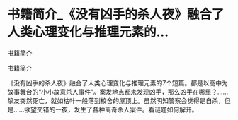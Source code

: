 # 书籍简介_《没有凶手的杀人夜》融合了人类心理变化与推理元素的...

书籍简介

书籍简介

《没有凶手的杀人夜》融合了人类心理变化与推理元素的7个短篇。都是以高中为故事舞台的“小小故意杀人事件”。案发地点都未发现凶手，那么凶手在哪里？……挚友突然死亡，就如枯叶一般落到校舍的屋顶上。虽然明知警察会觉得是自杀，但是……欲望交错的一夜，发生了各种离奇杀人案件。看谜题如何解开。